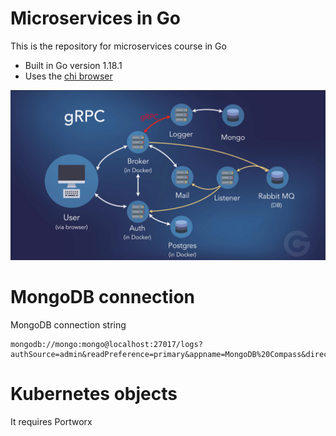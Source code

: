 # Microservices in Go

This is the repository for microservices course in Go

- Built in Go version 1.18.1
- Uses the [chi browser](github.com/go-chi/chi/v5)


![Reservation](./images/microservices.png)


# MongoDB connection

MongoDB connection string

```
mongodb://mongo:mongo@localhost:27017/logs?authSource=admin&readPreference=primary&appname=MongoDB%20Compass&directConnection=true&ssl=false
```

# Kubernetes objects

It requires Portworx
